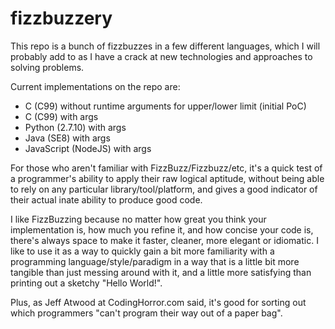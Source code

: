 # fizzbuzzery
This repo is a  bunch of fizzbuzzes in a few different languages, which I will probably add to as I have a crack at new technologies and approaches to solving problems.

Current implementations on the repo are:

- C (C99) without runtime arguments for upper/lower limit (initial PoC)
- C (C99) with args
- Python (2.7.10) with args
- Java (SE8) with args
- JavaScript (NodeJS) with args

For those who aren't familiar with FizzBuzz/Fizzbuzz/etc, it's a quick test of a programmer's ability to apply their raw logical aptitude, without being able to rely on any particular library/tool/platform, and gives a good indicator of their actual inate ability to produce good code.

I like FizzBuzzing because no matter how great you think your implementation is, how much you refine it, and how concise your code is, there's always space to make it faster, cleaner, more elegant or idiomatic. I like to use it as a way to quickly gain a bit more familiarity with a programming language/style/paradigm in a way that is a little bit more tangible than just messing around with it, and a little more satisfying than printing out a sketchy "Hello World!".

Plus, as Jeff Atwood at CodingHorror.com said, it's good for sorting out which programmers "can't program their way out of a paper bag".
